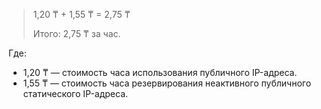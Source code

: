 > 1,20 ₸ + 1,55 ₸ = 2,75 ₸
> 
> Итого: 2,75 ₸ за час.

Где:

* 1,20 ₸ — стоимость часа использования публичного IP-адреса.
* 1,55 ₸ — стоимость часа резервирования неактивного публичного статического IP-адреса.